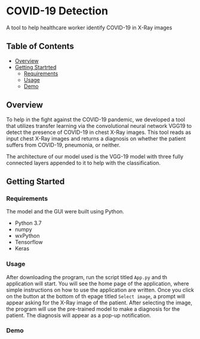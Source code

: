 # COVID-19 Detection
A tool to help healthcare worker identify COVID-19 in X-Ray images

## Table of Contents

- [Overview](#overview)
- [Getting Startrted](#requirements)
  * [Requirements](#requirements)
  * [Usage](#Usage)
  * [Demo](#demo)


## Overview
To help in the fight against the COVID-19 pandemic, we developed a tool that utilizes transfer learning via the convolutional neural network VGG19 to detect the presence of COVID-19 in chest X-Ray images. This tool reads as input chest X-Ray images and returns a diagnosis on whether the patient suffers from COVID-19, pneumonia, or neither.

The architecture of our model used is the VGG-19 model with three fully connected layers appended to it to help with the classification.

## Getting Started
### Requirements
The model and the GUI were built using Python.
- Python 3.7
- numpy
- wxPython
- Tensorflow
- Keras

### Usage
After downloading the program, run the script titled `App.py` and th application will start.
You will see the home page of the application, where simple instructions on how to use the application are written.
Once you click on the button at the bottom of th epage titled `Select image`, a prompt will appear asking for the X-Ray image of the patient.
After selecting the image, the program will use the pre-trained model to make a diagnosis for the patient.
The diagnosis will appear as a pop-up notification.

### Demo

